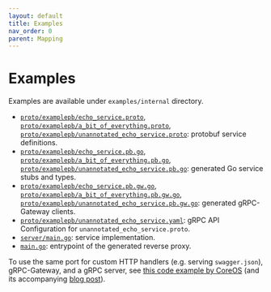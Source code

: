 ```yaml
---
layout: default
title: Examples
nav_order: 0
parent: Mapping
---
```


# Examples

Examples are available under `examples/internal` directory.

- [
  `proto/examplepb/echo_service.proto`](https://github.com/kellen-miller/grpc-gateway/tree/main/examples/internal/proto/examplepb/echo_service.proto), [
  `proto/examplepb/a_bit_of_everything.proto`](https://github.com/kellen-miller/grpc-gateway/tree/main/examples/internal/proto/examplepb/a_bit_of_everything.proto), [
  `proto/examplepb/unannotated_echo_service.proto`](https://github.com/kellen-miller/grpc-gateway/tree/main/examples/internal/proto/examplepb/unannotated_echo_service.proto):
  protobuf service definitions.
- [
  `proto/examplepb/echo_service.pb.go`](https://github.com/kellen-miller/grpc-gateway/tree/main/examples/internal/proto/examplepb/echo_service.pb.go), [
  `proto/examplepb/a_bit_of_everything.pb.go`](https://github.com/kellen-miller/grpc-gateway/tree/main/examples/internal/proto/examplepb/a_bit_of_everything.pb.go), [
  `proto/examplepb/unannotated_echo_service.pb.go`](https://github.com/kellen-miller/grpc-gateway/tree/main/examples/internal/proto/examplepb/unannotated_echo_service.pb.go):
  generated Go service stubs and types.
- [
  `proto/examplepb/echo_service.pb.gw.go`](https://github.com/kellen-miller/grpc-gateway/tree/main/examples/internal/proto/examplepb/echo_service.pb.gw.go), [
  `proto/examplepb/a_bit_of_everything.pb.gw.go`](https://github.com/kellen-miller/grpc-gateway/tree/main/examples/internal/proto/examplepb/a_bit_of_everything.pb.gw.go), [
  `proto/examplepb/unannotated_echo_service.pb.gw.go`](https://github.com/kellen-miller/grpc-gateway/tree/main/examples/internal/proto/examplepb/unannotated_echo_service.pb.gw.go):
  generated gRPC-Gateway clients.
- [
  `proto/examplepb/unannotated_echo_service.yaml`](https://github.com/kellen-miller/grpc-gateway/tree/main/examples/internal/proto/examplepb/unannotated_echo_service.yaml):
  gRPC API Configuration for `unannotated_echo_service.proto`.
- [`server/main.go`](https://github.com/kellen-miller/grpc-gateway/tree/main/examples/internal/server/main.go):
  service implementation.
- [`main.go`](https://github.com/kellen-miller/grpc-gateway/tree/main/examples/internal/gateway/main.go):
  entrypoint of the generated reverse proxy.

To use the same port for custom HTTP handlers (e.g. serving `swagger.json`),
gRPC-Gateway, and a gRPC server, see [this code example by CoreOS](https://github.com/philips/grpc-gateway-example/blob/master/cmd/serve.go) (and its accompanying
[blog post](https://coreos.com/blog/grpc-protobufs-swagger.html)).
